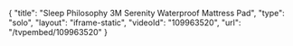 {
    "title": "Sleep Philosophy 3M Serenity Waterproof Mattress Pad",
    "type": "solo",
    "layout": "iframe-static",
    "videoId": "109963520",
    "url": "\/tvpembed\/109963520"
}